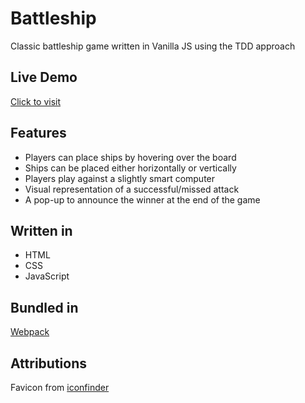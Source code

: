 # Battleship

Classic battleship game written in Vanilla JS using the TDD approach

## Live Demo

[Click to visit](https://xari4808.github.io/battleship/)

## Features

<ul>
    <li>Players can place ships by hovering over the board</li>
    <li>Ships can be placed either horizontally or vertically</li>
    <li>Players play against a slightly smart computer</li>
    <li>Visual representation of a successful/missed attack</li>
    <li>A pop-up to announce the winner at the end of the game</li>
</ul>

## Written in

<ul>
    <li>HTML</li>
    <li>CSS</li>
    <li>JavaScript</li>
</ul>

## Bundled in

<a href="https://webpack.js.org/">Webpack</a>

## Attributions

Favicon from <a href="https://www.iconfinder.com/">iconfinder</a>
